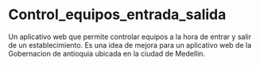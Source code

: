 # Control_equipos_entrada_salida
Un aplicativo web que permite controlar equipos a la hora de entrar y salir de un establecimiento.
Es una idea de mejora para un aplicativo web de la Gobernacion de antioquia ubicada en la ciudad de Medellin.
